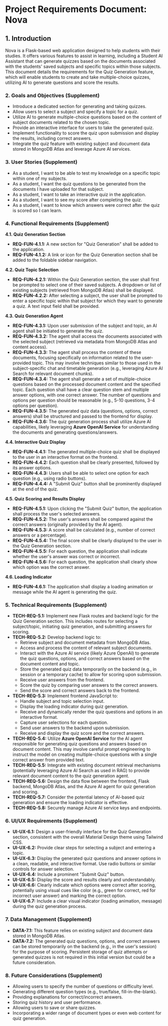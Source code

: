 # Project Requirements Document: Nova

## 1. Introduction

Nova is a Flask-based web application designed to help students with their studies. It offers various features to assist in learning, including a Student AI Assistant that can generate quizzes based on the documents associated with the students' saved subjects and specific topics within those subjects. This document details the requirements for the Quiz Generation feature, which will enable students to create and take multiple-choice quizzes, utilizing AI to generate questions and score the results.

### 2. Goals and Objectives (Supplement)

* Introduce a dedicated section for generating and taking quizzes.
* Allow users to select a subject and specify a topic for a quiz.
* Utilize AI to generate multiple-choice questions based on the content of subject documents related to the chosen topic.
* Provide an interactive interface for users to take the generated quiz.
* Implement functionality to score the quiz upon submission and display the results, including correct answers.
* Integrate the quiz feature with existing subject and document data stored in MongoDB Atlas and leverage Azure AI services.

### 3. User Stories (Supplement)

* As a student, I want to be able to test my knowledge on a specific topic within one of my subjects.
* As a student, I want the quiz questions to be generated from the documents I have uploaded for that subject.
* As a student, I want to take an interactive quiz in the application.
* As a student, I want to see my score after completing the quiz.
* As a student, I want to know which answers were correct after the quiz is scored so I can learn.

### 4. Functional Requirements (Supplement)

**4.1. Quiz Generation Section**

* **REQ-FUN-4.1.1:** A new section for "Quiz Generation" shall be added to the application.
* **REQ-FUN-4.1.2:** A link or icon for the Quiz Generation section shall be added to the foldable sidebar navigation.

**4.2. Quiz Topic Selection**

* **REQ-FUN-4.2.1:** Within the Quiz Generation section, the user shall first be prompted to select one of their saved subjects. A dropdown or list of existing subjects (retrieved from MongoDB Atlas) shall be displayed.
* **REQ-FUN-4.2.2:** After selecting a subject, the user shall be prompted to enter a specific topic within that subject for which they want to generate a quiz. A text input field shall be provided.

**4.3. Quiz Generation Agent**

* **REQ-FUN-4.3.1:** Upon user submission of the subject and topic, an AI agent shall be initiated to generate the quiz.
* **REQ-FUN-4.3.2:** The agent shall access the documents associated with the selected subject (retrieved via metadata from MongoDB Atlas and content access).
* **REQ-FUN-4.3.3:** The agent shall process the content of these documents, focusing specifically on information related to the user-provided topic. This may involve techniques similar to those used in the subject-specific chat and timetable generation (e.g., leveraging Azure AI Search for relevant document chunks).
* **REQ-FUN-4.3.4:** The agent shall generate a set of multiple-choice questions based on the processed document content and the specified topic. Each question shall have a clear question stem and multiple answer options, with one correct answer. The number of questions and options per question should be reasonable (e.g., 5-10 questions, 3-4 options per question).
* **REQ-FUN-4.3.5:** The generated quiz data (questions, options, correct answers) shall be structured and passed to the frontend for display.
* **REQ-FUN-4.3.6:** The quiz generation process shall utilize Azure AI capabilities, likely leveraging **Azure OpenAI Service** for understanding the documents and generating questions/answers.

**4.4. Interactive Quiz Display**

* **REQ-FUN-4.4.1:** The generated multiple-choice quiz shall be displayed to the user in an interactive format on the frontend.
* **REQ-FUN-4.4.2:** Each question shall be clearly presented, followed by its answer options.
* **REQ-FUN-4.4.3:** Users shall be able to select one option for each question (e.g., using radio buttons).
* **REQ-FUN-4.4.4:** A "Submit Quiz" button shall be prominently displayed at the end of the quiz.

**4.5. Quiz Scoring and Results Display**

* **REQ-FUN-4.5.1:** Upon clicking the "Submit Quiz" button, the application shall process the user's selected answers.
* **REQ-FUN-4.5.2:** The user's answers shall be compared against the correct answers (originally provided by the AI agent).
* **REQ-FUN-4.5.3:** A score shall be calculated (e.g., number of correct answers or a percentage).
* **REQ-FUN-4.5.4:** The final score shall be clearly displayed to the user in the Quiz Generation section.
* **REQ-FUN-4.5.5:** For each question, the application shall indicate whether the user's answer was correct or incorrect.
* **REQ-FUN-4.5.6:** For each question, the application shall clearly show which option was the correct answer.

**4.6. Loading Indicator**

* **REQ-FUN-4.6.1:** The application shall display a loading animation or message while the AI agent is generating the quiz.

### 5. Technical Requirements (Supplement)

* **TECH-REQ-5.1:** Implement new Flask routes and backend logic for the Quiz Generation section. This includes routes for selecting a subject/topic, initiating quiz generation, and submitting answers for scoring.
* **TECH-REQ-5.2:** Develop backend logic to:
    * Retrieve subject and document metadata from MongoDB Atlas.
    * Access and process the content of relevant subject documents.
    * Interact with the Azure AI service (likely Azure OpenAI) to generate the quiz questions, options, and correct answers based on the document content and topic.
    * Store the generated quiz data temporarily on the backend (e.g., in session or a temporary cache) to allow for scoring upon submission.
    * Receive user answers from the frontend.
    * Score the quiz by comparing user answers to the correct answers.
    * Send the score and correct answers back to the frontend.
* **TECH-REQ-5.3:** Implement frontend JavaScript to:
    * Handle subject and topic selection input.
    * Display the loading indicator during quiz generation.
    * Receive and dynamically render the quiz questions and options in an interactive format.
    * Capture user selections for each question.
    * Send user answers to the backend upon submission.
    * Receive and display the quiz score and the correct answers.
* **TECH-REQ-5.4:** Utilize **Azure OpenAI Service** for the AI agent responsible for generating quiz questions and answers based on document content. This may involve careful prompt engineering to instruct the model on creating multiple-choice questions with a single correct answer from provided text.
* **TECH-REQ-5.5:** Integrate with existing document retrieval mechanisms (potentially leveraging Azure AI Search as used in RAG) to provide relevant document content to the quiz generation agent.
* **TECH-REQ-5.6:** Design the data flow between the frontend, Flask backend, MongoDB Atlas, and the Azure AI agent for quiz generation and scoring.
* **TECH-REQ-5.7:** Consider the potential latency of AI-based quiz generation and ensure the loading indicator is effective.
* **TECH-REQ-5.8:** Securely manage Azure AI service keys and endpoints.

### 6. UI/UX Requirements (Supplement)

* **UI-UX-6.1:** Design a user-friendly interface for the Quiz Generation section, consistent with the overall Material Design theme using Tailwind CSS.
* **UI-UX-6.2:** Provide clear steps for selecting a subject and entering a topic.
* **UI-UX-6.3:** Display the generated quiz questions and answer options in a clean, readable, and interactive format. Use radio buttons or similar controls for answer selection.
* **UI-UX-6.4:** Include a prominent "Submit Quiz" button.
* **UI-UX-6.5:** Display the score and results clearly and understandably.
* **UI-UX-6.6:** Clearly indicate which options were correct after scoring, potentially using visual cues like color (e.g., green for correct, red for incorrect user answer) and marking the correct option.
* **UI-UX-6.7:** Include a clear visual indicator (loading animation, message) during the quiz generation process.

### 7. Data Management (Supplement)

* **DATA-7.1:** This feature relies on existing subject and document data stored in MongoDB Atlas.
* **DATA-7.2:** The generated quiz questions, options, and correct answers can be stored temporarily on the backend (e.g., in the user's session) for the purpose of scoring. Persistent storage of quiz attempts or generated quizzes is not required in this initial version but could be a future consideration.

### 8. Future Considerations (Supplement)

* Allowing users to specify the number of questions or difficulty level.
* Generating different question types (e.g., true/false, fill-in-the-blank).
* Providing explanations for correct/incorrect answers.
* Storing quiz history and user performance.
* Allowing users to save or share quizzes.
* Incorporating a wider range of document types or even web content for quiz generation.